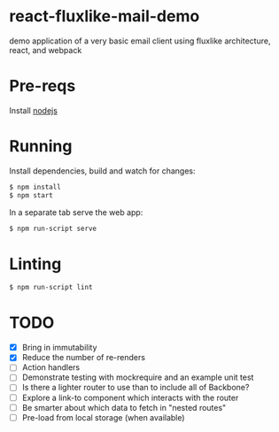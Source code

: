 # react-fluxlike-mail-demo

demo application of a very basic email client using fluxlike architecture, react, and webpack

# Pre-reqs

Install [nodejs](https://nodejs.org/)

# Running

Install dependencies, build and watch for changes:

```sh
$ npm install
$ npm start
```

In a separate tab serve the web app:
```sh
$ npm run-script serve
```

# Linting

```sh
$ npm run-script lint
```

# TODO

- [x] Bring in immutability
- [x] Reduce the number of re-renders
- [ ] Action handlers
- [ ] Demonstrate testing with mockrequire and an example unit test
- [ ] Is there a lighter router to use than to include all of Backbone?
- [ ] Explore a link-to component which interacts with the router
- [ ] Be smarter about which data to fetch in "nested routes"
- [ ] Pre-load from local storage (when available)
